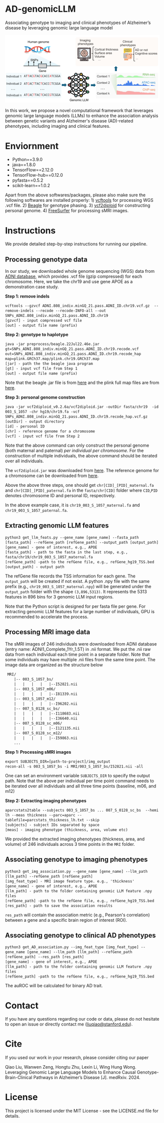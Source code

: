 # AD-genomicLLM
Associating genotype to imaging and clinical phenotypes of Alzheimer’s disease by leveraging genomic large language model

 ![model](https://github.com/SUwonglab/AD-genomicLLM/blob/main/workflow.png)

In this work, we propose a novel computational framework that leverages genomic large language models (LLMs) to enhance the association analysis between genetic variants and Alzheimer's disease (AD)-related phenotypes, including imaging and clinical features.

 # Enviornment
- Python==3.9.0
- java==1.8.0
- TensorFlow==2.12.0
- TensorFlow-hub==0.12.0
- pyfasta==0.5.2
- scikit-learn==1.0.2

Apart from the above softwares/packages, please also make sure the following softwares are installed properly: 1) [vcftools](https://vcftools.github.io/examples.html) for processing WGS .vcf file. 2) [Beagle](https://faculty.washington.edu/browning/beagle/beagle.html) for genotype phasing. 3) [vcf2diploid](http://alleleseq.gersteinlab.org/tools.html) for constructing personal genome. 4) [FreeSurfer](https://surfer.nmr.mgh.harvard.edu/fswiki/DownloadAndInstall) for processing sMRI images. 

# Instructions
We provide detailed step-by-step instructions for running our pipeline.

## Processing genotype data

In our study, we downloaded whole genome sequencing (WGS) data from [ADNI database](https://adni.loni.usc.edu/), which provides .vcf file (gzip compressed) for each chromosome. Here, we take the chr19 and use gene APOE as a demonstration case study. 

**Step 1: remove indels**

```shell
vcftools --gzvcf ADNI.808_indiv.minGQ_21.pass.ADNI_ID.chr19.vcf.gz  --remove-indels --recode --recode-INFO-all --out SNPs_ADNI.808_indiv.minGQ_21.pass.ADNI_ID.chr19
[gzvcf] - input compressed vcf file
[out] - output file name (prefix)
```
**Step 2: genotype to haplotype**

```shell
java -jar preprocess/beagle.22Jul22.46e.jar gt=SNPs_ADNI.808_indiv.minGQ_21.pass.ADNI_ID.chr19.recode.vcf out=SNPs_ADNI.808_indiv.minGQ_21.pass.ADNI_ID.chr19.recode_hap map=plink.GRCh37.map/plink.chr19.GRCh37.map
[jar] - path the the beagle java program
[gt] - input vcf file from Step 1
[out] - output file name (prefix)
```
Note that the beagle .jar file is from [here](https://faculty.washington.edu/browning/beagle/beagle.html) and the plink full map files are from [here](https://bochet.gcc.biostat.washington.edu/beagle/genetic_maps/).

**Step 3: personal genome construction**

```shell
java -jar vcf2diploid_v0.2.6a/vcf2diploid.jar -outDir fasta/chr19  -id  003_S_1057 -chr hg19/chr19.fa -vcf SNPs_ADNI.808_indiv.minGQ_21.pass.ADNI_ID.chr19.recode_hap.vcf.gz
[outDir] - output directory
[id] - personal ID
[chr] - reference genome for a chromosome
[vcf] - input vcf file from Step 2
```

Note that the above command can only construct the personal genome (both maternal and paternal) *per individual per chromosome*. For the construction of multiple individuals, the above command should be iterated over all individuals. 

The `vcf2diploid.jar` was downloaded from [here](http://alleleseq.gersteinlab.org/tools.html). The reference genome for a chromosome can be downloaded from [here](https://hgdownload.soe.ucsc.edu/goldenPath/hg19/chromosomes/).

Above the above three steps, one should get `chr[CID]_[PID]_maternal.fa` and `chr[CID]_[PID]_paternal.fa` in the `fasta/chr[CID]` folder where `CID`,`PID` denotes chromosome ID and personal ID, respectively. 

In the above example case, it is `chr19_003_S_1057_maternal.fa` and `chr19_003_S_1057_paternal.fa`.

## Extracting genomic LLM features

```shell
python3 get_llm_feats.py --gene_name [gene_name] --fasta_path [fasta_path] --refGene_path [refGene_path] --output_path [output_path]
[gene_name] - gene of interest, e.g., APOE
[fasta_path] - path to the fasta in the last step, e.g., fasta/chr19/chr19_003_S_1057_maternal.fa
[refGene_path] -path to the refGene file, e.g., refGene_hg19_TSS.bed
[output_path] - output path
```
The refGene file records the TSS information for each gene. The `output_path` will be created if not exist. A python .npy file with the same prefix (e.g., `chr19_003_S_1057_maternal.npy`) will be generated under the `output_path` folder with the shape `(3,896,5313)`. It represents the 5313 features in 896 bins for 3 genomic LLM input regions. 

Note that the Python script is designed for per fasta file per gene. For extracting genomic LLM features for a large number of individuals, GPU is recommended to accelerate the process.

## Processing MRI image data

The sMRI images of 246 individuals were downloaded from ADNI database (entry name: ADNI1_Complete_1Yr_1.5T) in .nii format. We put the .nii raw data from each individual each time point in a separate folder. Note that some individuals may have multiple .nii files from the same time point. The image data are organized as the structure below

```
 MRI/
    |-- 003_S_1057_bs/
    |   |   |   |   |--I52821.nii
    |-- 003_S_1057_m06/
    |   |   |   |   |--I81339.nii
    |-- 003_S_1057_m12/
    |   |   |   |   |--I96202.nii
    |-- 007_S_0128_sc_bs/
    |   |   |   |   |--I118683.nii
    |   |   |   |   |--I36640.nii
    |-- 007_S_0128_sc_m06/
    |   |   |   |   |--I121135.nii
    |-- 007_S_0128_sc_m12/
    |   |   |   |   |--I59863.nii
    ...
```

**Step 1: Processing sMRI images**

```shell
export SUBJECTS_DIR=[path-to-project]/img_output
recon-all -s 003_S_1057_bs -i MRI/003_S_1057_bs/I52821.nii -all
```

One can set an environment variable `SUBJECTS_DIR` to specify the output path. Note that the above per individual per time point command needs to be iterated over all individuals and all three time points (baseline, m06, and m12)

**Step 2: Extracting imaging phenotypes**

```shell
aparcstats2table --subjects 003_S_1057_bs ... 007_S_0128_sc_bs  --hemi lh --meas thickness --parc=aparc --tablefile=parcstats_thickness_lh.txt --skip
[subjects] - subject IDs separated by space
[meas] - imaging phenotype (thickness, area, volume etc)
```
We provided the extracted imaging phenotypes (thickness, area, and volume) of 246 individuals across 3 time points in the `MRI` folder.


## Associating genotype to imaging phenotypes

```shell
python3 get_img_association.py --gene_name [gene_name] --llm_path [llm_path] --refGene_path [refGene_path]
[img_feat_type] - MRI image feature type. e.g., 'thickness'
[gene_name] - gene of interest, e.g., APOE
[llm_path] - path to the folder containing genomic LLM feature .npy files
[refGene_path] -path to the refGene file, e.g., refGene_hg19_TSS.bed
[res_path] - path to save the association results
```
`res_path` will contain the association metric (e.g., Pearson's correlation) between a gene and a specific brain region of interest (ROI).

## Associating genotype to clinical AD phenotypes

```shell
python3 get_AD_association.py --img_feat_type [img_feat_type] --gene_name [gene_name] --llm_path [llm_path] --refGene_path [refGene_path] --res_path [res_path]
[gene_name] - gene of interest, e.g., APOE
[llm_path] - path to the folder containing genomic LLM feature .npy files
[refGene_path] -path to the refGene file, e.g., refGene_hg19_TSS.bed
```
The auROC will be calculated for binary AD trait.

# Contact
If you have any questions regarding our code or data, please do not hesitate to open an issue or directly contact me (liuqiao@stanford.edu).

# Cite
If you used our work in your research, please consider citing our paper

Qiao Liu, Wanwen Zeng, Hongtu Zhu, Lexin Li, Wing Hung Wong. Leveraging Genomic Large Language Models to Enhance Causal Genotype-Brain-Clinical Pathways in Alzheimer’s Disease [J]. medRxiv. 2024.

# License
This project is licensed under the MIT License - see the LICENSE.md file for details.


